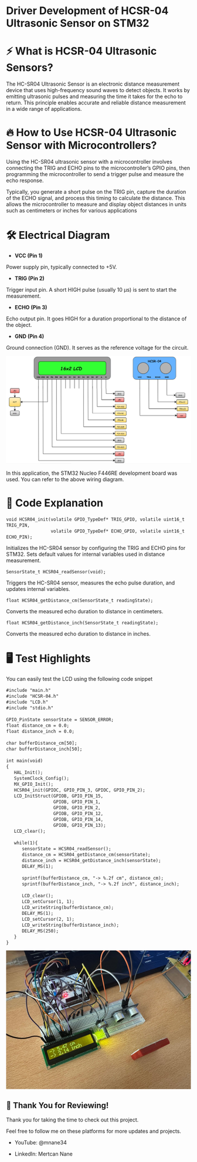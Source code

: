 # Driver Development of HCSR-04 Ultrasonic Sensor on STM32 

# ⚡ What is HCSR-04 Ultrasonic Sensors?

The HC-SR04 Ultrasonic Sensor is an electronic distance measurement device that uses high-frequency sound waves to detect objects. It works by emitting ultrasonic pulses and measuring the time it takes for the echo to return. This principle enables accurate and reliable distance measurement in a wide range of applications.

# 🔥 How to Use HCSR-04 Ultrasonic Sensor with Microcontrollers?

Using the HC-SR04 ultrasonic sensor with a microcontroller involves connecting the TRIG and ECHO pins to the microcontroller’s GPIO pins, then programming the microcontroller to send a trigger pulse and measure the echo response. 

Typically, you generate a short pulse on the TRIG pin, capture the duration of the ECHO signal, and process this timing to calculate the distance. This allows the microcontroller to measure and display object distances in units such as centimeters or inches for various applications

# 🛠️ Electrical Diagram

- **VCC (Pin 1)**  

Power supply pin, typically connected to +5V.

- **TRIG (Pin 2)**  

Trigger input pin. A short HIGH pulse (usually 10 µs) is sent to start the measurement.

- **ECHO (Pin 3)**  

Echo output pin. It goes HIGH for a duration proportional to the distance of the object.

- **GND (Pin 4)**  

Ground connection (GND). It serves as the reference voltage for the circuit.

![Shematic](images/shematic.png)

In this application, the STM32 Nucleo F446RE development board was used. You can refer to the above wiring diagram.

# 🚀 Code Explanation

<pre><code class="language-c">void HCSR04_init(volatile GPIO_TypeDef* TRIG_GPIO, volatile uint16_t TRIG_PIN, 
                 volatile GPIO_TypeDef* ECHO_GPIO, volatile uint16_t ECHO_PIN);
</code></pre>

Initializes the HC-SR04 sensor by configuring the TRIG and ECHO pins for STM32. Sets default values for internal variables used in distance measurement.

<pre><code class="language-c">SensorState_t HCSR04_readSensor(void);
</code></pre>

Triggers the HC-SR04 sensor, measures the echo pulse duration, and updates internal variables.

<pre><code class="language-c">float HCSR04_getDistance_cm(SensorState_t readingState);
</code></pre>

Converts the measured echo duration to distance in centimeters.

<pre><code class="language-c">float HCSR04_getDistance_inch(SensorState_t readingState);
</code></pre>

Converts the measured echo duration to distance in inches.

# 🖥️ Test Highlights

You can easily test the LCD using the following code snippet

<pre><code class="language-c">#include "main.h"
#include "HCSR-04.h"
#include "LCD.h"
#include "stdio.h"

GPIO_PinState sensorState = SENSOR_ERROR;
float distance_cm = 0.0;
float distance_inch = 0.0;

char bufferDistance_cm[50];
char bufferDistance_inch[50];

int main(void)
{
   HAL_Init();
   SystemClock_Config();
   MX_GPIO_Init();
   HCSR04_init(GPIOC, GPIO_PIN_3, GPIOC, GPIO_PIN_2);
   LCD_InitStruct(GPIOB, GPIO_PIN_15,
		          GPIOB, GPIO_PIN_1,
		          GPIOB, GPIO_PIN_2,
		          GPIOB, GPIO_PIN_12,
		          GPIOB, GPIO_PIN_14,
		          GPIOB, GPIO_PIN_13);
   LCD_clear();

   while(1){
      sensorState = HCSR04_readSensor();
      distance_cm = HCSR04_getDistance_cm(sensorState);
      distance_inch = HCSR04_getDistance_inch(sensorState);
      DELAY_MS(1);

      sprintf(bufferDistance_cm, "-> %.2f cm", distance_cm);
      sprintf(bufferDistance_inch, "-> %.2f inch", distance_inch);

      LCD_clear();
      LCD_setCursor(1, 1);
      LCD_writeString(bufferDistance_cm);
      DELAY_MS(1);
      LCD_setCursor(2, 1);
      LCD_writeString(bufferDistance_inch);
      DELAY_MS(250);
   }
}
</code></pre>

![test](images/test.jpg)

## 🎉 Thank You for Reviewing!

Thank you for taking the time to check out this project.

Feel free to follow me on these platforms for more updates and projects.

- YouTube: @mnane34

- LinkedIn: Mertcan Nane